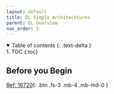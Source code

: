 ```yaml
---
layout: default
title: DL Simple Architechtures
parent: DL Overview
nav_order: 2
---
```


<details open markdown="block">
  <summary>
    Table of contents
  {: .text-delta }
  </summary>
1. TOC
{:toc}
</details>

## Before you Begin

[Ref: 16720](https://drive.google.com/drive/folders/1fPnVdaatwjxLmA2E4aS-NaqhLKkHdMrZ){: .btn .fs-3 .mb-4 .mb-md-0 }